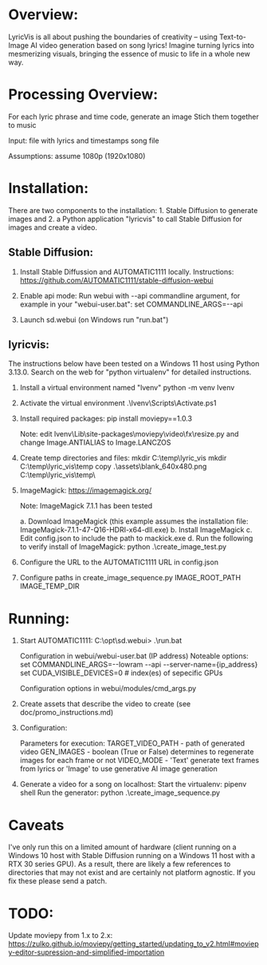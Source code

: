 # Overview:

LyricVis is all about pushing the boundaries of creativity – using Text-to-Image AI video generation based on song lyrics! Imagine turning lyrics into mesmerizing visuals, bringing the essence of music to life in a whole new way.

# Processing Overview:

For each lyric phrase and time code, generate an image
Stich them together to music

Input:
	file with lyrics and timestamps
	song file

Assumptions: assume 1080p (1920x1080)

# Installation:

There are two components to the installation: 1. Stable Diffusion to generate images and 2. a Python application "lyricvis" to call Stable Diffusion for images and create a video.

## Stable Diffusion:

1. Install Stable Diffussion and AUTOMATIC1111 locally.
	Instructions: https://github.com/AUTOMATIC1111/stable-diffusion-webui

2. Enable api mode:
	Run webui with --api commandline argument, for example in your "webui-user.bat": set COMMANDLINE_ARGS=--api

2. Launch sd.webui (on Windows run "run.bat")

## lyricvis:

The instructions below have been tested on a Windows 11 host using Python 3.13.0. Search on the web for "python virtualenv" for detailed instructions.

1. Install a virtual environment named "lvenv"
	python -m venv lvenv

2. Activate the virtual environment
	.\lvenv\Scripts\Activate.ps1

3. Install required packages:
	pip install moviepy==1.0.3 

	Note: edit lvenv\Lib\site-packages\moviepy\video\fx\resize.py and change Image.ANTIALIAS to Image.LANCZOS

4. Create temp directories and files:
	mkdir C:\temp\lyric_vis
	mkdir C:\temp\lyric_vis\temp
 	copy .\assets\blank_640x480.png C:\temp\lyric_vis\temp\

5. ImageMagick: https://imagemagick.org/

	Note: ImageMagick 7.1.1 has been tested

	a. Download ImageMagick (this example assumes the installation file: ImageMagick-7.1.1-47-Q16-HDRI-x64-dll.exe)
	b. Install ImageMagick
	c. Edit config.json to include the path to mackick.exe
	d. Run the following to verify install of ImageMagick:
		python .\create_image_test.py

6. Configure the URL to the AUTOMATIC1111 URL in config.json

7. Configure paths in create_image_sequence.py
    IMAGE_ROOT_PATH
	IMAGE_TEMP_DIR


# Running:


1. Start AUTOMATIC1111:
	C:\opt\sd.webui> .\run.bat

	Configuration in webui/webui-user.bat (IP address)
		Noteable options: 
			set COMMANDLINE_ARGS=--lowram --api --server-name={ip_address}
			set CUDA_VISIBLE_DEVICES=0  # index(es) of sepecific GPUs

	Configuration options in webui/modules/cmd_args.py

2. Create assets that describe the video to create (see doc/promo_instructions.md)

3. Configuration:

    Parameters for execution:
        TARGET_VIDEO_PATH - path of generated video
        GEN_IMAGES - boolean (True or False) determines to regenerate images for each frame or not
		VIDEO_MODE - 'Text' generate text frames from lyrics or 'Image' to use generative AI image generation


4. Generate a video for a song on localhost:
	Start the virtualenv:
		pipenv shell
	Run the generator:
		python .\create_image_sequence.py

# Caveats

I've only run this on a limited amount of hardware (client running on a Windows 10 host with Stable Diffusion running on a Windows 11 host with a RTX 30 series GPU). As a result, there are likely a few references
to directories that may not exist and are certainly not platform agnostic. If you fix these please send a patch.


# TODO:

Update moviepy from 1.x to 2.x:
https://zulko.github.io/moviepy/getting_started/updating_to_v2.html#moviepy-editor-supression-and-simplified-importation